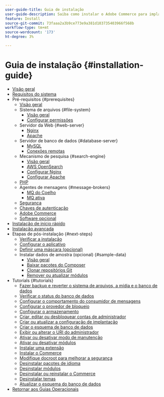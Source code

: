 ```yaml
---
user-guide-title: Guia de instalação
user-guide-description: Saiba como instalar o Adobe Commerce para implantações locais.
feature: Install
source-git-commit: 73faaa2a3b9ce773e9a381d103735403966f568b
workflow-type: tm+mt
source-wordcount: '173'
ht-degree: 3%

---
```



# Guia de instalação {#installation-guide}

- [Visão geral](overview.md)
- [Requisitos do sistema](system-requirements.md)
- Pré-requisitos {#prerequisites}
   - [Visão geral](prerequisites/overview.md)
   - Sistema de arquivos {#file-system}
      - [Visão geral](prerequisites/file-system/overview.md)
      - [Configurar permissões](prerequisites/file-system/configure-permissions.md)
   - Servidor da Web {#web-server}
      - [Nginx](prerequisites/web-server/nginx.md)
      - [Apache](prerequisites/web-server/apache.md)
   - Servidor de banco de dados {#database-server}
      - [MySQL](prerequisites/database/mysql.md)
      - [Conexões remotas](prerequisites/database/mysql-remote.md)
   - Mecanismo de pesquisa {#search-engine}
      - [Visão geral](prerequisites/search-engine/overview.md)
      - [AWS OpenSearch](prerequisites/search-engine/aws-opensearch.md)
      - [Configurar Nginx](prerequisites/search-engine/configure-nginx.md)
      - [Configurar Apache](prerequisites/search-engine/configure-apache.md)
   - [PHP](prerequisites/php-settings.md)
   - Agentes de mensagens {#message-brokers}
      - [MQ do Coelho](prerequisites/rabbitmq.md)
      - [MQ ativa](prerequisites/activemq.md)
   - [Segurança](prerequisites/security.md)
   - [Chaves de autenticação](prerequisites/authentication-keys.md)
   - [Adobe Commerce](prerequisites/commerce.md)
   - [Software opcional](prerequisites/optional-software.md)
- [Instalação de início rápido](composer.md)
- [Instalação avançada](advanced.md)
- Etapas de pós-instalação {#next-steps}
   - [Verificar a instalação](next-steps/verify.md)
   - [Configurar o aplicativo](next-steps/configuration.md)
   - [Definir uma máscara (opcional)](next-steps/set-umask.md)
   - Instalar dados de amostra (opcional) {#sample-data}
      - [Visão geral](sample-data/overview.md)
      - [Baixar pacotes do Composer](sample-data/composer-packages.md)
      - [Clonar repositórios Git](sample-data/git-repositories.md)
      - [Remover ou atualizar módulos](sample-data/remove-or-update.md)
- Tutorials {#tutorials}
   - [Fazer backup e reverter o sistema de arquivos, a mídia e o banco de dados](tutorials/backup.md)
   - [Verificar o status do banco de dados](tutorials/database-status.md)
   - [Configurar o comportamento do consumidor de mensagens](tutorials/message-consumers.md)
   - [Configurar o provedor de bloqueio](tutorials/lock-provider.md)
   - [Configurar o armazenamento](tutorials/store.md)
   - [Criar, editar ou desbloquear contas de administrador](tutorials/admin.md)
   - [Criar ou atualizar a configuração de implantação](tutorials/deployment.md)
   - [Criar o esquema de banco de dados](tutorials/database.md)
   - [Exibir ou alterar o URI do administrador](tutorials/admin-uri.md)
   - [Ativar ou desativar modo de manutenção](tutorials/maintenance-mode.md)
   - [Ativar ou desativar módulos](tutorials/manage-modules.md)
   - [Instalar uma extensão](tutorials/extensions.md)
   - [Instalar o Commerce](tutorials/install.md)
   - [Modifique docroot para melhorar a segurança](tutorials/docroot.md)
   - [Desinstalar pacotes de idioma](tutorials/language-packages.md)
   - [Desinstalar módulos](tutorials/uninstall-modules.md)
   - [Desinstalar ou reinstalar o Commerce](tutorials/uninstall.md)
   - [Desinstalar temas](tutorials/themes.md)
   - [Atualizar o esquema do banco de dados](tutorials/database-upgrade.md)
- [Retornar aos Guias Operacionais](https://experienceleague.adobe.com/docs/commerce-operations/operational-guides/home.html?lang=pt-BR)
